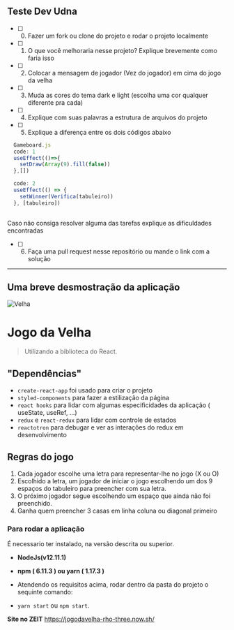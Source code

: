 ## Teste Dev Udna

- [ ] 0)  Fazer um fork ou clone do projeto e rodar o projeto localmente

- [ ] 1) O que você melhoraria nesse projeto? Explique brevemente como faria isso

- [ ] 2) Colocar a mensagem de jogador (Vez do jogador) em cima do jogo da velha

- [ ] 3)  Muda as cores do tema dark e light (escolha uma cor qualquer diferente pra cada)

- [ ] 4)  Explique com suas palavras a estrutura de arquivos do projeto

- [ ] 5)  Explique a diferença entre os dois códigos abaixo

```js
  Gameboard.js
  code: 1
  useEffect(()=>{
    setDraw(Array(9).fill(false))
  },[])

  code: 2
  useEffect(() => {
    setWinner(Verifica(tabuleiro))
  }, [tabuleiro])
  
  ```

Caso não consiga resolver alguma das tarefas explique as dificuldades encontradas

- [ ] 6) Faça uma pull request nesse repositório ou mande o link com a solução 


---


## Uma breve desmostração da aplicação 

<img alt="Velha" src="https://github.com/gislainejessica/jogodavelha/blob/master/jogo.png" />


# Jogo da Velha
> Utilizando a biblioteca do React.

## "Dependências"
- `create-react-app` foi usado para criar o projeto
- `styled-components` para fazer a estilização da página
- `react hooks` para lidar com algumas especificidades da aplicação ( useState, useRef, ...)
- `redux` e `react-redux` para lidar com controle de estados
- `reactotron` para debugar e ver as interações do redux em desenvolvimento

## Regras do jogo
1) Cada jogador escolhe uma letra para representar-lhe no jogo (X ou O)
2) Escolhido a letra, um jogador de iniciar o jogo escolhendo um dos 9 espaços do tabuleiro para preencher com sua letra.
3) O próximo jogador segue escolhendo um espaço que ainda não foi preenchido.
4) Ganha quem preencher 3 casas em linha coluna ou diagonal primeiro


### Para rodar a aplicação
É necessario ter instalado, na versão descrita ou superior.

- __NodeJs(v12.11.1)__

- __npm ( 6.11.3 ) ou yarn ( 1.17.3 )__

- Atendendo os requisitos acima, rodar dentro da pasta do projeto o sequinte comando: 
- `yarn start` ou `npm start`.

**Site no ZEIT**
https://jogodavelha-rho-three.now.sh/
